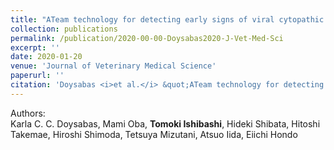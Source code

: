 ```yaml
---
title: "ATeam technology for detecting early signs of viral cytopathic effect"
collection: publications
permalink: /publication/2020-00-00-Doysabas2020-J-Vet-Med-Sci
excerpt: ''
date: 2020-01-20
venue: 'Journal of Veterinary Medical Science'
paperurl: ''
citation: 'Doysabas <i>et al.</i> &quot;ATeam technology for detecting early signs of viral cytopathic effect&quot; <i>J. Vet. Med. Sci.</i> 2020 <b>in press</b>'
---
```


Authors:  
Karla C. C. Doysabas, Mami Oba, **Tomoki Ishibashi**, Hideki Shibata, Hitoshi Takemae, Hiroshi Shimoda, Tetsuya Mizutani, Atsuo Iida, Eiichi Hondo

<!-- [Download paper here](https://) -->
